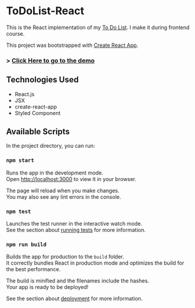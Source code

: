 # ToDoList-React
This is the React implementation of my [To Do List](https://github.com/pecet3/toDoList).
I make it during frontend course.

This project was bootstrapped with [Create React App](https://github.com/facebook/create-react-app).

### > [Click Here to go to the demo](https://github.com/pecet3/toDoList-React) 

## Technologies Used
- React.js
- JSX
- create-react-app
- Styled Component

## Available Scripts

In the project directory, you can run:

### `npm start`

Runs the app in the development mode.\
Open [http://localhost:3000](http://localhost:3000) to view it in your browser.

The page will reload when you make changes.\
You may also see any lint errors in the console.

### `npm test`

Launches the test runner in the interactive watch mode.\
See the section about [running tests](https://facebook.github.io/create-react-app/docs/running-tests) for more information.

### `npm run build`

Builds the app for production to the `build` folder.\
It correctly bundles React in production mode and optimizes the build for the best performance.

The build is minified and the filenames include the hashes.\
Your app is ready to be deployed!

See the section about [deployment](https://facebook.github.io/create-react-app/docs/deployment) for more information.
